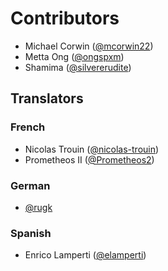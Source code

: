  # Contributors
 
 * Michael Corwin ([@mcorwin22](https://github.com/mcorwin22))
 * Metta Ong ([@ongspxm](https://github.com/ongspxm))
 * Shamima ([@silvererudite](https://github.com/silvererudite))

## Translators

### French

- Nicolas Trouin ([@nicolas-trouin](https://github.com/nicolas-trouin))
- Prometheos II ([@Prometheos2](https://github.com/Prometheos2))

### German

- [@rugk](https://github.com/rugk)

### Spanish

- Enrico Lamperti ([@elamperti](https://github.com/elamperti))
